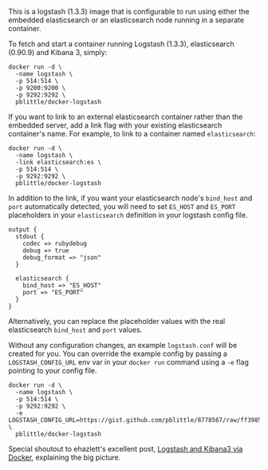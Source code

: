 This is a logstash (1.3.3) image that is configurable to run using either the embedded elasticsearch or an elasticsearch node running in a separate container.

To fetch and start  a container running Logstash (1.3.3), elasticsearch (0.90.9) and Kibana 3, simply:

	docker run -d \
	  -name logstash \
	  -p 514:514 \
	  -p 9200:9200 \
	  -p 9292:9292 \
	  pblittle/docker-logstash

If you want to link to an external elasticsearch container rather than the embedded server, add a link flag with your existing elasticsearch container's name. For example, to link to a container named `elasticsearch`:

	docker run -d \
	  -name logstash \
	  -link elasticsearch:es \
	  -p 514:514 \
	  -p 9292:9292 \
	  pblittle/docker-logstash

In addition to the link, if you want your elasticsearch node's `bind_host` and `port` automatically detected, you will need to set `ES_HOST` and `ES_PORT` placeholders in your `elasticsearch` definition in your logstash config file.

	output {
	  stdout { 
	    codec => rubydebug
	    debug => true
	    debug_format => "json"
	  }

	  elasticsearch {
	    bind_host => "ES_HOST"
	    port => "ES_PORT"
	  }
	}

Alternatively, you can replace the placeholder values with the real elasticsearch `bind_host` and `port` values.

Without any configuration changes, an example `logstash.conf` will be created for you. You can override the example config by passing a `LOGSTASH_CONFIG_URL` env var in your `docker run` command using a `-e` flag pointing to your config file.

    docker run -d \
      -name logstash \
	  -p 514:514 \
	  -p 9292:9292 \
	  -e LOGSTASH_CONFIG_URL=https://gist.github.com/pblittle/8778567/raw/ff398516beff41a28700aca7094a0420efbb346a/logstash.conf \
	  pblittle/docker-logstash

Special shoutout to ehazlett's excellent post, [Logstash and Kibana3 via Docker][1], explaining the big picture.


  [1]: http://ehazlett.github.io/applications/2013/08/28/logstash-kibana/
